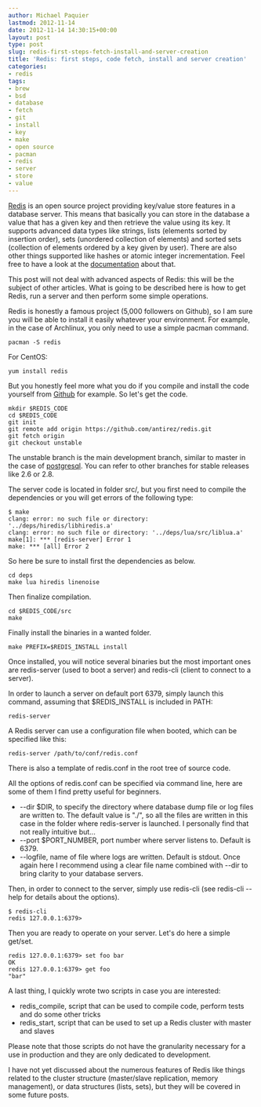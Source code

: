 ```yaml
---
author: Michael Paquier
lastmod: 2012-11-14
date: 2012-11-14 14:30:15+00:00
layout: post
type: post
slug: redis-first-steps-fetch-install-and-server-creation
title: 'Redis: first steps, code fetch, install and server creation'
categories:
- redis
tags:
- brew
- bsd
- database
- fetch
- git
- install
- key
- make
- open source
- pacman
- redis
- server
- store
- value
---
```

[Redis](http://redis.io/) is an open source project providing key/value store features in a database server. This means that basically you can store in the database a value that has a given key and then retrieve the value using its key.
It supports advanced data types like strings, lists (elements sorted by insertion order), sets (unordered collection of elements) and sorted sets (collection of elements ordered by a key given by user). There are also other things supported like hashes or atomic integer incrementation. Feel free to have a look at the [documentation](http://redis.io/documentation) about that.

This post will not deal with advanced aspects of Redis: this will be the subject of other articles. What is going to be described here is how to get Redis, run a server and then perform some simple operations.

Redis is honestly a famous project (5,000 followers on Github), so I am sure you will be able to install it easily whatever your environment.
For example, in the case of Archlinux, you only need to use a simple pacman command.

    pacman -S redis

For CentOS:

    yum install redis

But you honestly feel more what you do if you compile and install the code yourself from [Github](https://github.com/antirez/redis) for example. So let's get the code.

    mkdir $REDIS_CODE
    cd $REDIS_CODE
    git init
    git remote add origin https://github.com/antirez/redis.git
    git fetch origin
    git checkout unstable

The unstable branch is the main development branch, similar to master in the case of [postgresql](https://github.com/postgres/postgres). You can refer to other branches for stable releases like 2.6 or 2.8.

The server code is located in folder src/, but you first need to compile the dependencies or you will get errors of the following type:

    $ make
    clang: error: no such file or directory: '../deps/hiredis/libhiredis.a'
    clang: error: no such file or directory: '../deps/lua/src/liblua.a'
    make[1]: *** [redis-server] Error 1
    make: *** [all] Error 2

So here be sure to install first the dependencies as below.

    cd deps
    make lua hiredis linenoise

Then finalize compilation.

    cd $REDIS_CODE/src
    make

Finally install the binaries in a wanted folder.

    make PREFIX=$REDIS_INSTALL install

Once installed, you will notice several binaries but the most important ones are redis-server (used to boot a server) and redis-cli (client to connect to a server).

In order to launch a server on default port 6379, simply launch this command, assuming that $REDIS_INSTALL is included in PATH:

    redis-server

A Redis server can use a configuration file when booted, which can be specified like this:

    redis-server /path/to/conf/redis.conf

There is also a template of redis.conf in the root tree of source code.

All the options of redis.conf can be specified via command line, here are some of them I find pretty useful for beginners.

  * --dir $DIR, to specify the directory where database dump file or log files are written to. The default value is "./", so all the files are written in this case in the folder where redis-server is launched. I personally find that not really intuitive but...
  * --port $PORT\_NUMBER, port number where server listens to. Default is 6379.
  * --logfile, name of file where logs are written. Default is stdout. Once again here I recommend using a clear file name combined with --dir to bring clarity to your database servers.

Then, in order to connect to the server, simply use redis-cli (see redis-cli --help for details about the options).

    $ redis-cli
    redis 127.0.0.1:6379>

Then you are ready to operate on your server. Let's do here a simple get/set.

    redis 127.0.0.1:6379> set foo bar
    OK
    redis 127.0.0.1:6379> get foo
    "bar"

A last thing, I quickly wrote two scripts in case you are interested:

  * redis\_compile, script that can be used to compile code, perform tests and do some other tricks
  * redis\_start, script that can be used to set up a Redis cluster with master and slaves

Please note that those scripts do not have the granularity necessary for a use in production and they are only dedicated to development.

I have not yet discussed about the numerous features of Redis like things related to the cluster structure (master/slave replication, memory management), or data structures (lists, sets), but they will be covered in some future posts.

